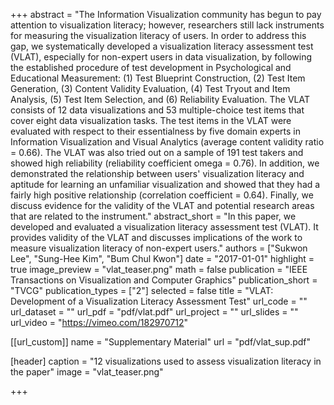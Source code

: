 +++
abstract = "The Information Visualization community has begun to pay attention to visualization literacy; however, researchers still lack instruments for measuring the visualization literacy of users. In order to address this gap, we systematically developed a visualization literacy assessment test (VLAT), especially for non-expert users in data visualization, by following the established procedure of test development in Psychological and Educational Measurement: (1) Test Blueprint Construction, (2) Test Item Generation, (3) Content Validity Evaluation, (4) Test Tryout and Item Analysis, (5) Test Item Selection, and (6) Reliability Evaluation. The VLAT consists of 12 data visualizations and 53 multiple-choice test items that cover eight data visualization tasks. The test items in the VLAT were evaluated with respect to their essentialness by five domain experts in Information Visualization and Visual Analytics (average content validity ratio = 0.66). The VLAT was also tried out on a sample of 191 test takers and showed high reliability (reliability coefficient omega = 0.76). In addition, we demonstrated the relationship between users' visualization literacy and aptitude for learning an unfamiliar visualization and showed that they had a fairly high positive relationship (correlation coefficient = 0.64). Finally, we discuss evidence for the validity of the VLAT and potential research areas that are related to the instrument."
abstract_short = "In this paper, we developed and evaluated a visualization literacy assessment test (VLAT). It provides validity of the VLAT and discusses implications of the work to measure visualization literacy of non-expert users."
authors = ["Sukwon Lee", "Sung-Hee Kim", "Bum Chul Kwon"]
date = "2017-01-01"
highlight = true
image_preview = "vlat_teaser.png"
math = false
publication = "IEEE Transactions on Visualization and Computer Graphics"
publication_short = "TVCG"
publication_types = ["2"]
selected = false
title = "VLAT: Development of a Visualization Literacy Assessment Test"
url_code = ""
url_dataset = ""
url_pdf = "pdf/vlat.pdf"
url_project = ""
url_slides = ""
url_video = "https://vimeo.com/182970712"

[[url_custom]]
name = "Supplementary Material"
url = "pdf/vlat_sup.pdf"

[header]
  caption = "12 visualizations used to assess visualization literacy in the paper"
  image = "vlat_teaser.png"

+++

